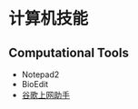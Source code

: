 # 计算机技能


## Computational Tools
* Notepad2
* BioEdit
* [谷歌上网助手](http://blog.ligene.cn/2020/04/08/ghelper/)
